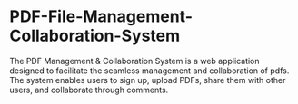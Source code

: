 # PDF-File-Management-Collaboration-System
The PDF Management &amp; Collaboration System is a web application designed to facilitate the seamless management and collaboration of pdfs. The system enables users to sign up, upload PDFs, share them with other users, and collaborate through comments.
